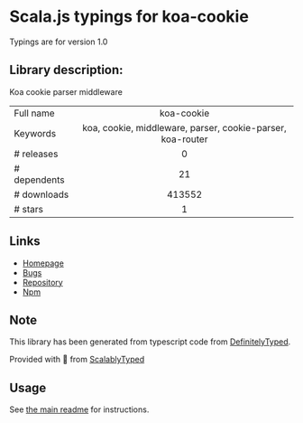 
# Scala.js typings for koa-cookie

Typings are for version 1.0

## Library description:
Koa cookie parser middleware

|                    |                 |
| ------------------ | :-------------: |
| Full name          | koa-cookie |
| Keywords           | koa, cookie, middleware, parser, cookie-parser, koa-router |
| # releases         | 0 |
| # dependents       | 21 |
| # downloads        | 413552 |
| # stars            | 1 |

## Links
- [Homepage](https://github.com/varunpal/koa-cookie#readme)
- [Bugs](https://github.com/varunpal/koa-cookie/issues)
- [Repository](https://github.com/varunpal/koa-cookie)
- [Npm](https://www.npmjs.com/package/koa-cookie)
    


## Note
This library has been generated from typescript code from [DefinitelyTyped](https://definitelytyped.org).

Provided with :purple_heart: from [ScalablyTyped](https://github.com/oyvindberg/ScalablyTyped)

## Usage
See [the main readme](../../readme.md) for instructions.


